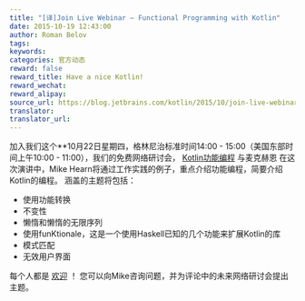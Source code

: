 ```yaml
---
title: "[译]Join Live Webinar — Functional Programming with Kotlin"
date: 2015-10-19 12:43:00
author: Roman Belov
tags:
keywords:
categories: 官方动态
reward: false
reward_title: Have a nice Kotlin!
reward_wechat:
reward_alipay:
source_url: https://blog.jetbrains.com/kotlin/2015/10/join-live-webinar-functional-programming-with-kotlin/
translator:
translator_url:
---
```


加入我们这个**10月22日星期四，格林尼治标准时间14:00  -  15:00（美国东部时间上午10:00  -  11:00），我们的免费网络研讨会， [Kotlin功能编程](http://info.jetbrains.com/Kotlin-Webinar-October2015-registration.html) 与麦克赫恩
在这次演讲中，Mike Hearn将通过工作实践的例子，重点介绍功能编程，简要介绍Kotlin的编程。
涵盖的主题将包括：

* 使用功能转换
* 不变性
* 懒惰和懒惰的无限序列
* 使用funKtionale，这是一个使用Haskell已知的几个功能来扩展Kotlin的库
* 模式匹配
* 无效用户界面

每个人都是 [欢迎](http://info.jetbrains.com/Kotlin-Webinar-October2015-registration.html) ！
您可以向Mike咨询问题，并为评论中的未来网络研讨会提出主题。
